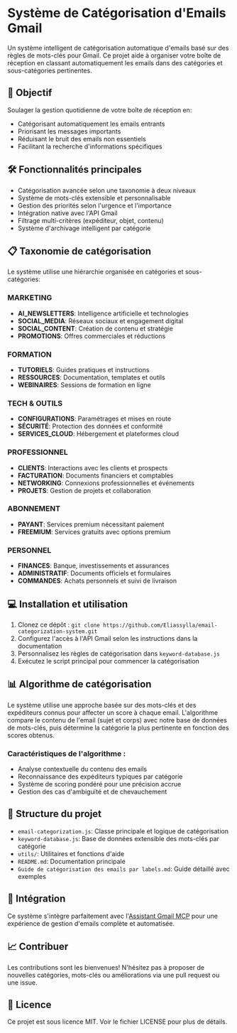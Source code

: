 # Système de Catégorisation d'Emails Gmail

Un système intelligent de catégorisation automatique d'emails basé sur des règles de mots-clés pour Gmail. Ce projet aide à organiser votre boîte de réception en classant automatiquement les emails dans des catégories et sous-catégories pertinentes.

## 🎯 Objectif

Soulager la gestion quotidienne de votre boîte de réception en:
- Catégorisant automatiquement les emails entrants
- Priorisant les messages importants
- Réduisant le bruit des emails non essentiels
- Facilitant la recherche d'informations spécifiques

## 🛠️ Fonctionnalités principales

- Catégorisation avancée selon une taxonomie à deux niveaux
- Système de mots-clés extensible et personnalisable
- Gestion des priorités selon l'urgence et l'importance
- Intégration native avec l'API Gmail
- Filtrage multi-critères (expéditeur, objet, contenu)
- Système d'archivage intelligent par catégorie

## 📋 Taxonomie de catégorisation

Le système utilise une hiérarchie organisée en catégories et sous-catégories:

### MARKETING
- **AI_NEWSLETTERS**: Intelligence artificielle et technologies
- **SOCIAL_MEDIA**: Réseaux sociaux et engagement digital
- **SOCIAL_CONTENT**: Création de contenu et stratégie
- **PROMOTIONS**: Offres commerciales et réductions

### FORMATION
- **TUTORIELS**: Guides pratiques et instructions
- **RESSOURCES**: Documentation, templates et outils
- **WEBINAIRES**: Sessions de formation en ligne

### TECH & OUTILS
- **CONFIGURATIONS**: Paramétrages et mises en route
- **SÉCURITÉ**: Protection des données et conformité
- **SERVICES_CLOUD**: Hébergement et plateformes cloud

### PROFESSIONNEL
- **CLIENTS**: Interactions avec les clients et prospects
- **FACTURATION**: Documents financiers et comptables
- **NETWORKING**: Connexions professionnelles et événements
- **PROJETS**: Gestion de projets et collaboration

### ABONNEMENT
- **PAYANT**: Services premium nécessitant paiement
- **FREEMIUM**: Services gratuits avec options premium

### PERSONNEL
- **FINANCES**: Banque, investissements et assurances
- **ADMINISTRATIF**: Documents officiels et formulaires
- **COMMANDES**: Achats personnels et suivi de livraison

## 💻 Installation et utilisation

1. Clonez ce dépôt : `git clone https://github.com/Eliassylla/email-categorization-system.git`
2. Configurez l'accès à l'API Gmail selon les instructions dans la documentation
3. Personnalisez les règles de catégorisation dans `keyword-database.js`
4. Exécutez le script principal pour commencer la catégorisation

## 📊 Algorithme de catégorisation

Le système utilise une approche basée sur des mots-clés et des expéditeurs connus pour affecter un score à chaque email. L'algorithme compare le contenu de l'email (sujet et corps) avec notre base de données de mots-clés, puis détermine la catégorie la plus pertinente en fonction des scores obtenus.

### Caractéristiques de l'algorithme :
- Analyse contextuelle du contenu des emails
- Reconnaissance des expéditeurs typiques par catégorie
- Système de scoring pondéré pour une précision accrue
- Gestion des cas d'ambiguïté et de chevauchement

## 📁 Structure du projet

- `email-categorization.js`: Classe principale et logique de catégorisation
- `keyword-database.js`: Base de données extensible des mots-clés par catégorie
- `utils/`: Utilitaires et fonctions d'aide
- `README.md`: Documentation principale
- `Guide de catégorisation des emails par labels.md`: Guide détaillé avec exemples

## 🔄 Intégration

Ce système s'intègre parfaitement avec l'[Assistant Gmail MCP](https://github.com/Eliassylla/Assistant-Gmail-MCP) pour une expérience de gestion d'emails complète et automatisée.

## 📈 Contribuer

Les contributions sont les bienvenues! N'hésitez pas à proposer de nouvelles catégories, mots-clés ou améliorations via une pull request ou une issue.

## 📄 Licence

Ce projet est sous licence MIT. Voir le fichier LICENSE pour plus de détails.